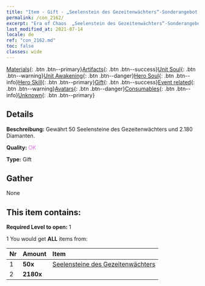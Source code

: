 ```yaml
---
title: "Item - Gift - „Seelenstein des Gezeitenwächters“-Sonderangebot B"
permalink: /con_2162/
excerpt: "Era of Chaos  „Seelenstein des Gezeitenwächters“-Sonderangebot B"
last_modified_at: 2021-07-14
locale: de
ref: "con_2162.md"
toc: false
classes: wide
---
```

 [Materials](/ItemsDE/){: .btn .btn--primary}[Artifacts](/ItemsDE/Artifacts/){: .btn .btn--success}[Unit Soul](/ItemsDE/UnitSoul/){: .btn .btn--warning}[Unit Awakening](/ItemsDE/UnitAwakening/){: .btn .btn--danger}[Hero Soul](/ItemsDE/HeroSoul/){: .btn .btn--info}[Hero Skill](/ItemsDE/HeroSkill/){: .btn .btn--primary}[Gift](/ItemsDE/Gift/){: .btn .btn--success}[Event related](/ItemsDE/Events/){: .btn .btn--warning}[Avatars](/ItemsDE/Avatars/){: .btn .btn--danger}[Consumables](/ItemsDE/Consumables/){: .btn .btn--info}[Unknown](/ItemsDE/Unknown/){: .btn .btn--primary}

## Details
 **Beschreibung:** Gewährt 50 Seelensteine des Gezeitenwächters und 2.180 Diamanten.

 **Quality:** <span style="color: #DA70D6">OK</span>

 **Type:** Gift

## Gather

  None

## This item contains:

 **Required Level to open:** 1

 1 You would get **ALL** items  from:

  | Nr | Amount |     Item    |
  |:---|:-------|:------------|
  | 1 |  **50x** | [Seelensteine des Gezeitenwächters](/ItemsDE/unt_352/) |  | 
  | 2 |  **2180x** | <i class="fas fa-gem"/> |  | 
